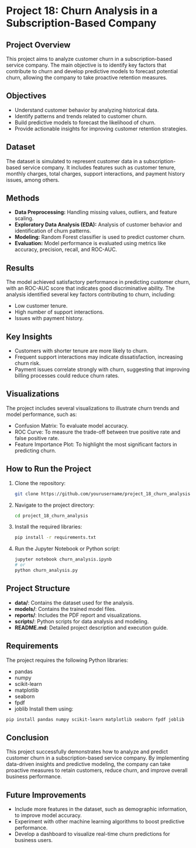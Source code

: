 # Project 18: Churn Analysis in a Subscription-Based Company

## Project Overview
This project aims to analyze customer churn in a subscription-based service company. The main objective is to identify key factors that contribute to churn and develop predictive models to forecast potential churn, allowing the company to take proactive retention measures.

## Objectives
- Understand customer behavior by analyzing historical data.
- Identify patterns and trends related to customer churn.
- Build predictive models to forecast the likelihood of churn.
- Provide actionable insights for improving customer retention strategies.

## Dataset
The dataset is simulated to represent customer data in a subscription-based service company. It includes features such as customer tenure, monthly charges, total charges, support interactions, and payment history issues, among others.

## Methods
- **Data Preprocessing:** Handling missing values, outliers, and feature scaling.
- **Exploratory Data Analysis (EDA):** Analysis of customer behavior and identification of churn patterns.
- **Modeling:** Random Forest classifier is used to predict customer churn.
- **Evaluation:** Model performance is evaluated using metrics like accuracy, precision, recall, and ROC-AUC.

## Results
The model achieved satisfactory performance in predicting customer churn, with an ROC-AUC score that indicates good discriminative ability. The analysis identified several key factors contributing to churn, including:
- Low customer tenure.
- High number of support interactions.
- Issues with payment history.

## Key Insights
- Customers with shorter tenure are more likely to churn.
- Frequent support interactions may indicate dissatisfaction, increasing churn risk.
- Payment issues correlate strongly with churn, suggesting that improving billing processes could reduce churn rates.

## Visualizations
The project includes several visualizations to illustrate churn trends and model performance, such as:
- Confusion Matrix: To evaluate model accuracy.
- ROC Curve: To measure the trade-off between true positive rate and false positive rate.
- Feature Importance Plot: To highlight the most significant factors in predicting churn.

## How to Run the Project
1. Clone the repository:
   ```bash
   git clone https://github.com/yourusername/project_18_churn_analysis.git
   ```
2. Navigate to the project directory:
   ```bash
   cd project_18_churn_analysis
   ```
3. Install the required libraries:
   ```bash
   pip install -r requirements.txt
   ```
4. Run the Jupyter Notebook or Python script:
   ```bash
   jupyter notebook churn_analysis.ipynb
   # or
   python churn_analysis.py
   ```

## Project Structure
- **data/**: Contains the dataset used for the analysis.
- **models/**: Contains the trained model files.
- **reports/**: Includes the PDF report and visualizations.
- **scripts/**: Python scripts for data analysis and modeling.
- **README.md**: Detailed project description and execution guide.

## Requirements
The project requires the following Python libraries:
- pandas
- numpy
- scikit-learn
- matplotlib
- seaborn
- fpdf
- joblib
Install them using:
```bash
pip install pandas numpy scikit-learn matplotlib seaborn fpdf joblib
```

## Conclusion
This project successfully demonstrates how to analyze and predict customer churn in a subscription-based service company. By implementing data-driven insights and predictive modeling, the company can take proactive measures to retain customers, reduce churn, and improve overall business performance.

## Future Improvements
- Include more features in the dataset, such as demographic information, to improve model accuracy.
- Experiment with other machine learning algorithms to boost predictive performance.
- Develop a dashboard to visualize real-time churn predictions for business users.

